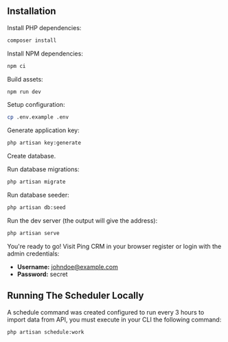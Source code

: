 ## Installation

Install PHP dependencies:

```sh
composer install
```

Install NPM dependencies:

```sh
npm ci
```

Build assets:

```sh
npm run dev
```

Setup configuration:

```sh
cp .env.example .env
```

Generate application key:

```sh
php artisan key:generate
```

Create database.


Run database migrations:

```sh
php artisan migrate
```

Run database seeder:

```sh
php artisan db:seed
```

Run the dev server (the output will give the address):

```sh
php artisan serve
```

You're ready to go! Visit Ping CRM in your browser register or login with the admin credentials:

- **Username:** johndoe@example.com
- **Password:** secret

## Running The Scheduler Locally

A schedule command was created configured to run every 3 hours to import data from API, you must execute in your CLI the following command:
```sh
php artisan schedule:work
```
